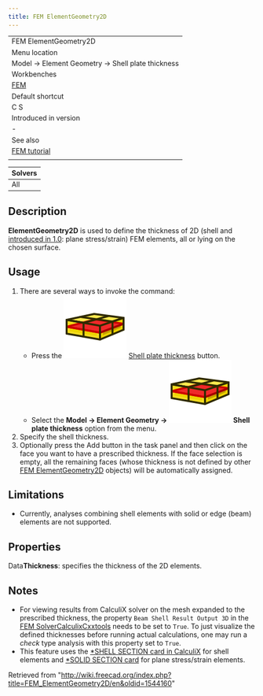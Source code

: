 ```yaml
---
title: FEM ElementGeometry2D
---
```


|                                                  |
| ------------------------------------------------ |
| FEM ElementGeometry2D                            |
| Menu location                                    |
| Model → Element Geometry → Shell plate thickness |
| Workbenches                                      |
| [FEM](/FEM_Workbench "FEM Workbench")            |
| Default shortcut                                 |
| C S                                              |
| Introduced in version                            |
| -                                                |
| See also                                         |
| [FEM tutorial](/FEM_tutorial "FEM tutorial")     |
|                                                  |

| Solvers |
| ------- |
| All     |

## Description

**ElementGeometry2D** is used to define the thickness of 2D (shell and [introduced in 1.0](/Release_notes_1.0 "Release notes 1.0"): plane stress/strain) FEM elements, all or lying on the chosen surface.

## Usage

1. There are several ways to invoke the command:
   - Press the ![](/src/assets/images/FEM_ElementGeometry2D.svg) [Shell plate thickness](/FEM_ElementGeometry2D "FEM ElementGeometry2D") button.
   - Select the **Model → Element Geometry → ![](/src/assets/images/FEM_ElementGeometry2D.svg) Shell plate thickness** option from the menu.
2. Specify the shell thickness.
3. Optionally press the Add button in the task panel and then click on the face you want to have a prescribed thickness. If the face selection is empty, all the remaining faces (whose thickness is not defined by other [FEM ElementGeometry2D](/FEM_ElementGeometry2D "FEM ElementGeometry2D") objects) will be automatically assigned.

## Limitations

- Currently, analyses combining shell elements with solid or edge (beam) elements are not supported.

## Properties

Data**Thickness**: specifies the thickness of the 2D elements.

## Notes

- For viewing results from CalculiX solver on the mesh expanded to the prescribed thickness, the property `Beam Shell Result Output 3D` in the [FEM SolverCalculixCxxtools](/FEM_SolverCalculixCxxtools "FEM SolverCalculixCxxtools") needs to be set to `True`. To just visualize the defined thicknesses before running actual calculations, one may run a _check_ type analysis with this property set to `True`.
- This feature uses the [\*SHELL SECTION card in CalculiX](https://web.mit.edu/calculix_v2.7/CalculiX/ccx_2.7/doc/ccx/node238.html) for shell elements and [\*SOLID SECTION card](https://web.mit.edu/calculix_v2.7/CalculiX/ccx_2.7/doc/ccx/node239.html) for plane stress/strain elements.

Retrieved from "<http://wiki.freecad.org/index.php?title=FEM_ElementGeometry2D/en&oldid=1544160>"
